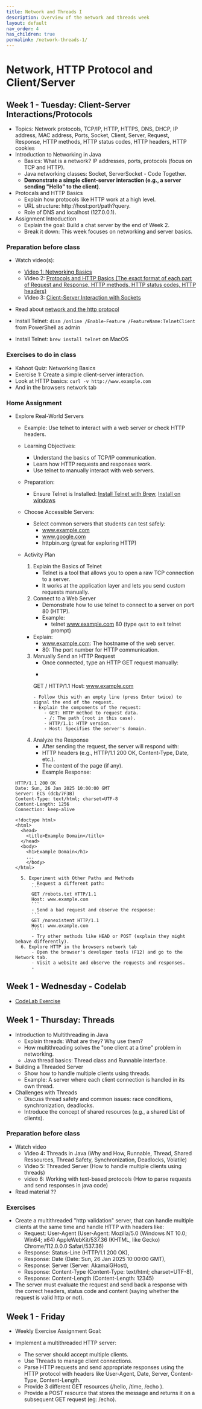 ```yaml
---
title: Network and Threads I
description: Overview of the network and threads week
layout: default
nav_order: 4
has_children: true
permalink: /network-threads-1/
---
```


# Network, HTTP Protocol and Client/Server

## Week 1 - Tuesday: Client-Server Interactions/Protocols

- Topics: Network protocols, TCP/IP, HTTP, HTTPS, DNS, DHCP, IP address, MAC address, Ports, Socket, Client, Server, Request, Response, HTTP methods, HTTP status codes, HTTP headers, HTTP cookies
- Introduction to Networking in Java
    - Basics: What is a network? IP addresses, ports, protocols (focus on TCP and HTTP).
    - Java networking classes: Socket, ServerSocket - Code Together.
    - **Demonstrate a simple client-server interaction (e.g., a server sending "Hello" to the client)**.
- Protocals and HTTP Basics
    - Explain how protocols like HTTP work at a high level.
    - URL structure: http://host:port/path?query.
    - Role of DNS and localhost (127.0.0.1).
- Assignment Introduction
    - Explain the goal: Build a chat server by the end of Week 2.
    - Break it down: This week focuses on networking and server basics.

### Preparation before class
- Watch video(s): 
    - [Video 1: Networking Basics](https://www.youtube.com/watch?v=v4sRKGarh5Q&ab_channel=WhiteboardDoodles)
    - Video 2: [Protocols and HTTP Basics (The exact format of each part of Request and Response, HTTP methods, HTTP status codes, HTTP headers)](https://www.youtube.com/watch?v=wW2A5SZ3GkI&ab_channel=FollowAndrew)
    - Video 3: [Client-Server Interaction with Sockets](https://www.youtube.com/watch?v=8J7jS4G6AkE&ab_channel=DavidDobervich)

- Read about [network and the http protocol](./note_netvaerk_http.md)
- Install Telnet: `dism /online /Enable-Feature /FeatureName:TelnetClient` from PowerShell as admin
- Install Telnet: `brew install telnet` on MacOS

### Exercises to do in class
- Kahoot Quiz: Networking Basics
- Exercise 1: Create a simple client-server interaction.
- Look at HTTP basics: `curl -v http://www.example.com`
- And in the browsers network tab

### Home Assignment
- Explore Real-World Servers
    - Example: Use telnet to interact with a web server or check HTTP headers.
    - Learning Objectives:
        - Understand the basics of TCP/IP communication.
        - Learn how HTTP requests and responses work.
        - Use telnet to manually interact with web servers.
    - Preparation:
        - Ensure Telnet is Installed: [Install Telnet with Brew](https://discussions.apple.com/thread/251160017?sortBy=rank), [Install on windows](https://www.technipages.com/windows-enable-telnet/)
    - Choose Accessible Servers:
        - Select common servers that students can test safely:
            - www.example.com
            - www.google.com
            - httpbin.org (great for exploring HTTP)

    - Activity Plan
        1. Explain the Basics of Telnet
            - Telnet is a tool that allows you to open a raw TCP connection to a server.
            - It works at the application layer and lets you send custom requests manually.
        2. Connect to a Web Server
            - Demonstrate how to use telnet to connect to a server on port 80 (HTTP).
            - Example:
                - telnet www.example.com 80 (type `quit` to exit telnet prompt)
        - Explain:
            - www.example.com: The hostname of the web server.
            - 80: The port number for HTTP communication.
        3. Manually Send an HTTP Request
            - Once connected, type an HTTP GET request manually:
            - ```
            GET / HTTP/1.1
            Host: www.example.com
            ```
            - Follow this with an empty line (press Enter twice) to signal the end of the request.
            - Explain the components of the request:
                - GET: HTTP method to request data.
                - /: The path (root in this case).
                - HTTP/1.1: HTTP version.
                - Host: Specifies the server's domain.
        4. Analyze the Response
            - After sending the request, the server will respond with:
            - HTTP headers (e.g., HTTP/1.1 200 OK, Content-Type, Date, etc.).  
            - The content of the page (if any).  
            - Example Response:

    ```
    HTTP/1.1 200 OK
    Date: Sun, 26 Jan 2025 10:00:00 GMT
    Server: ECS (dcb/7F3B)
    Content-Type: text/html; charset=UTF-8
    Content-Length: 1256
    Connection: keep-alive

    <!doctype html>
    <html>
      <head>
        <title>Example Domain</title>
      </head>
      <body>
        <h1>Example Domain</h1>
        ...
        </body>
    </html>
    ```
        5. Experiment with Other Paths and Methods 
            - Request a different path:
            ```
            GET /robots.txt HTTP/1.1
            Host: www.example.com
            ```
            - Send a bad request and observe the response:
            ```
            GET /nonexistent HTTP/1.1
            Host: www.example.com
            ```
            - Try other methods like HEAD or POST (explain they might behave differently).
        6. Explore HTTP in the browsers network tab
            - Open the browser's developer tools (F12) and go to the Network tab.
            - Visit a website and observe the requests and responses.
            - 

## Week 1 - Wednesday - Codelab

- [CodeLab Exercise](./exercises/codelab.md)

## Week 1 - Thursday: Threads
- Introduction to Multithreading in Java
    - Explain threads: What are they? Why use them?
    - How multithreading solves the "one client at a time" problem in networking.
    - Java thread basics: Thread class and Runnable interface.
- Building a Threaded Server
    - Show how to handle multiple clients using threads.
    - Example: A server where each client connection is handled in its own thread.
- Challenges with Threads
    - Discuss thread safety and common issues: race conditions, synchronization, deadlocks.
    - Introduce the concept of shared resources (e.g., a shared List of clients).

### Preparation before class
- Watch video 
  - Video 4: Threads in Java (Why and How, Runnable, Thread, Shared Ressources, Thread Safety, Synchronization, Deadlocks, Volatile)
  - Video 5: Threaded Server (How to handle multiple clients using threads)
  - video 6: Working with text-based protocols (How to parse requests and send responses in java code)
- Read material ??

### Exercises
- Create a multithreaded "http validation" server, that can handle multiple clients at the same time and handle HTTP with headers like:
    - Request: User-Agent (User-Agent: Mozilla/5.0 (Windows NT 10.0; Win64; x64) AppleWebKit/537.36 (KHTML, like Gecko) Chrome/112.0.0.0 Safari/537.36)
    - Response: Status-Line (HTTP/1.1 200 OK),
    - Response: Date (Date: Sun, 26 Jan 2025 10:00:00 GMT),
    - Response: Server (Server: AkamaiGHost),
    - Response: Content-Type (Content-Type: text/html; charset=UTF-8), 
    - Response: Content-Length (Content-Length: 12345)
- The server must evaluate the request and send back a response with the correct headers, status code and content (saying whether the request is valid http or not).

## Week 1 - Friday
- Weekly Exercise
Assignment Goal:

- Implement a multithreaded HTTP server:
    - The server should accept multiple clients.
    - Use Threads to manage client connections.
    - Parse HTTP requests and send appropriate responses using the HTTP protocol with headers like User-Agent, Date, Server, Content-Type, Content-Length.
    - Provide 3 different GET resources (/hello, /time, /echo ).
    - Provide a POST resource that stores the message and returns it on a subsequent GET request (eg: /echo).
